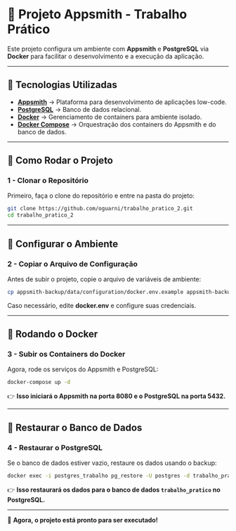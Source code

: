 # 📌 **Projeto Appsmith - Trabalho Prático**  

Este projeto configura um ambiente com **Appsmith** e **PostgreSQL** via **Docker** para facilitar o desenvolvimento e a execução da aplicação.  

---

## **📌 Tecnologias Utilizadas**  

- **[Appsmith](https://www.appsmith.com/)** → Plataforma para desenvolvimento de aplicações low-code.  
- **[PostgreSQL](https://www.postgresql.org/)** → Banco de dados relacional.  
- **[Docker](https://www.docker.com/)** → Gerenciamento de containers para ambiente isolado.  
- **[Docker Compose](https://docs.docker.com/compose/)** → Orquestração dos containers do Appsmith e do banco de dados.  

---

## **🚀 Como Rodar o Projeto**  

### **1 - Clonar o Repositório**  
Primeiro, faça o clone do repositório e entre na pasta do projeto:  

```bash
git clone https://github.com/oguarni/trabalho_pratico_2.git
cd trabalho_pratico_2
```

---

## **📌 Configurar o Ambiente**  

### **2 - Copiar o Arquivo de Configuração**  
Antes de subir o projeto, copie o arquivo de variáveis de ambiente:  

```bash
cp appsmith-backup/data/configuration/docker.env.example appsmith-backup/data/configuration/docker.env
```

Caso necessário, edite **docker.env** e configure suas credenciais.  

---

## **📌 Rodando o Docker**  

### **3 - Subir os Containers do Docker**  
Agora, rode os serviços do Appsmith e PostgreSQL:  

```bash
docker-compose up -d
```

👉 **Isso iniciará o Appsmith na porta 8080 e o PostgreSQL na porta 5432.**  

---

## **📌 Restaurar o Banco de Dados**  

### **4 - Restaurar o PostgreSQL**  
Se o banco de dados estiver vazio, restaure os dados usando o backup:  

```bash
docker exec -i postgres_trabalho pg_restore -U postgres -d trabalho_pratico < appsmith-backup/database-dump/backup.sql
```

👉 **Isso restaurará os dados para o banco de dados `trabalho_pratico` no PostgreSQL.**  

---

🚀 **Agora, o projeto está pronto para ser executado!**

